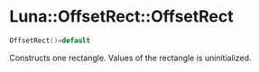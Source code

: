# Luna::OffsetRect::OffsetRect

```c++
OffsetRect()=default
```

Constructs one rectangle. Values of the rectangle is uninitialized. 

